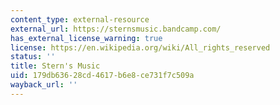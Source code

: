 ```yaml
---
content_type: external-resource
external_url: https://sternsmusic.bandcamp.com/
has_external_license_warning: true
license: https://en.wikipedia.org/wiki/All_rights_reserved
status: ''
title: Stern's Music
uid: 179db636-28cd-4617-b6e8-ce731f7c509a
wayback_url: ''
---
```

